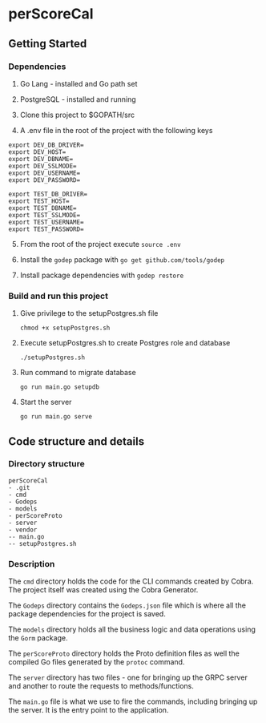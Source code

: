 
# perScoreCal

## Getting Started

### Dependencies

1. Go Lang - installed and Go path set

2. PostgreSQL - installed and running

3. Clone this project to $GOPATH/src

4. A .env file in the root of the project with the following keys

```
export DEV_DB_DRIVER=
export DEV_HOST=
export DEV_DBNAME=
export DEV_SSLMODE=
export DEV_USERNAME=
export DEV_PASSWORD=

export TEST_DB_DRIVER=
export TEST_HOST=
export TEST_DBNAME=
export TEST_SSLMODE=
export TEST_USERNAME=
export TEST_PASSWORD=

```

5. From the root of the project execute  ```source .env```

6. Install the ```godep``` package with  ```go get github.com/tools/godep```

7. Install package dependencies with  ```godep restore```


### Build and run this project

1. Give privilege to the setupPostgres.sh file

    ```chmod +x setupPostgres.sh```

2. Execute setupPostgres.sh to create Postgres role and database

    ```./setupPostgres.sh```

3. Run command to migrate database

    ```go run main.go setupdb```

4. Start the server

    ```go run main.go serve```


## Code structure and details

### Directory structure

```
perScoreCal
- .git
- cmd
- Godeps
- models
- perScoreProto
- server
- vendor
-- main.go
-- setupPostgres.sh
```

### Description

The ```cmd``` directory holds the code for the CLI commands created by Cobra. The project itself was created using the Cobra Generator.

The ```Godeps``` directory contains the ```Godeps.json``` file which is where all the package dependencies for the project is saved.

The ```models``` directory holds all the business logic and data operations using the ```Gorm``` package.

The ```perScoreProto``` directory holds the Proto definition files as well the compiled Go files generated by the ```protoc``` command.

The ```server``` directory has two files - one for bringing up the GRPC server and another to route the requests to methods/functions.

The ```main.go``` file is what we use to fire the commands, including bringing up the server. It is the entry point to the application.
